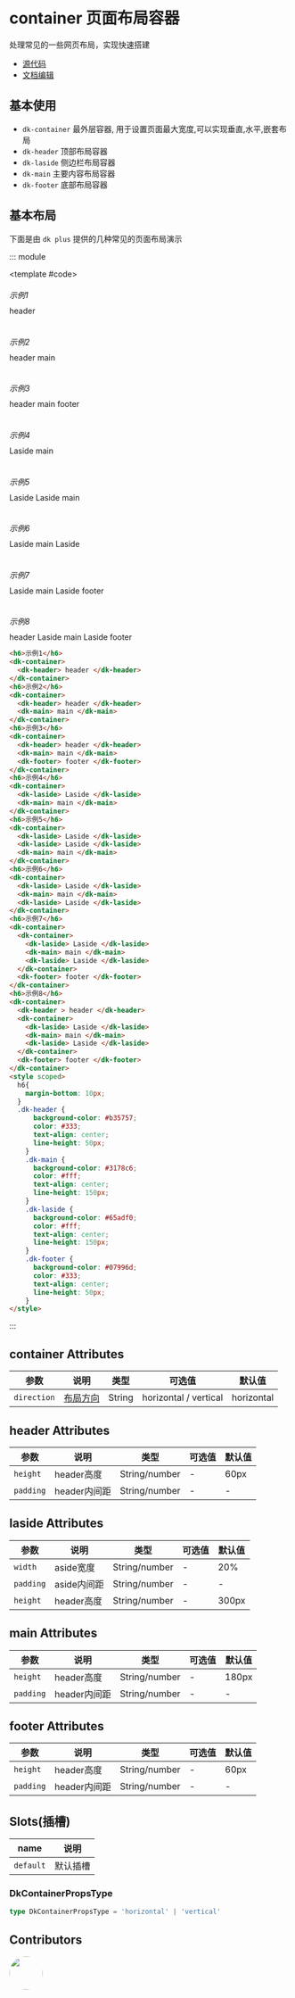 # container 页面布局容器

处理常见的一些网页布局，实现快速搭建

- [源代码](https://github.com/dk-plus-ui/dk-plus-ui/tree/master/packages/components/dkcontainer)
- [文档编辑](https://github.com/dk-plus-ui/dk-plus-ui/blob/master/docs/components/container.md)

## 基本使用

- `dk-container` 最外层容器, 用于设置页面最大宽度,可以实现垂直,水平,嵌套布局
- `dk-header` 顶部布局容器
- `dk-laside` 侧边栏布局容器
- `dk-main` 主要内容布局容器
- `dk-footer` 底部布局容器


## 基本布局

下面是由 `dk plus` 提供的几种常见的页面布局演示

::: module

<template #code>
  <h6>示例1</h6>
  <dk-container>
    <dk-header> header </dk-header>
  </dk-container>
  <br/>
  <br/>
  <h6>示例2</h6>
  <dk-container>
    <dk-header> header </dk-header>
    <dk-main> main </dk-main>
  </dk-container>
  <br/>
  <br/>
  <h6>示例3</h6>
  <dk-container>
    <dk-header> header </dk-header>
    <dk-main> main </dk-main>
    <dk-footer> footer </dk-footer>
  </dk-container>
  <br/>
  <br/>
  <h6>示例4</h6>
  <dk-container>
    <dk-laside> Laside </dk-laside>
    <dk-main> main </dk-main>
  </dk-container>
  <br/>
  <br/>
  <h6>示例5</h6>
  <dk-container>
    <dk-laside> Laside </dk-laside>
    <dk-laside> Laside </dk-laside>
    <dk-main> main </dk-main>
  </dk-container>
  <br/>
  <br/>
  <h6>示例6</h6>
  <dk-container>
    <dk-laside> Laside </dk-laside>
    <dk-main> main </dk-main>
    <dk-laside> Laside </dk-laside>
  </dk-container>
  <br/>
  <br/>
  <h6>示例7</h6>
  <dk-container>
    <dk-container>
      <dk-laside> Laside </dk-laside>
      <dk-main> main </dk-main>
      <dk-laside> Laside </dk-laside>
    </dk-container>
    <dk-footer> footer </dk-footer>
  </dk-container>
  <br/>
  <br/>
  <h6>示例8</h6>
  <dk-container>
    <dk-header > header </dk-header>
    <dk-container>
      <dk-laside> Laside </dk-laside>
      <dk-main> main </dk-main>
      <dk-laside> Laside </dk-laside>
    </dk-container>
    <dk-footer> footer </dk-footer>
  </dk-container>
</template>

```html
<h6>示例1</h6>
<dk-container>
  <dk-header> header </dk-header>
</dk-container>
<h6>示例2</h6>
<dk-container>
  <dk-header> header </dk-header>
  <dk-main> main </dk-main>
</dk-container>
<h6>示例3</h6>
<dk-container>
  <dk-header> header </dk-header>
  <dk-main> main </dk-main>
  <dk-footer> footer </dk-footer>
</dk-container>
<h6>示例4</h6>
<dk-container>
  <dk-laside> Laside </dk-laside>
  <dk-main> main </dk-main>
</dk-container>
<h6>示例5</h6>
<dk-container>
  <dk-laside> Laside </dk-laside>
  <dk-laside> Laside </dk-laside>
  <dk-main> main </dk-main>
</dk-container>
<h6>示例6</h6>
<dk-container>
  <dk-laside> Laside </dk-laside>
  <dk-main> main </dk-main>
  <dk-laside> Laside </dk-laside>
</dk-container>
<h6>示例7</h6>
<dk-container>
  <dk-container>
    <dk-laside> Laside </dk-laside>
    <dk-main> main </dk-main>
    <dk-laside> Laside </dk-laside>
  </dk-container>
  <dk-footer> footer </dk-footer>
</dk-container>
<h6>示例8</h6>
<dk-container>
  <dk-header > header </dk-header>
  <dk-container>
    <dk-laside> Laside </dk-laside>
    <dk-main> main </dk-main>
    <dk-laside> Laside </dk-laside>
  </dk-container>
  <dk-footer> footer </dk-footer>
</dk-container>
<style scoped>
  h6{
    margin-bottom: 10px;
  }
  .dk-header {
      background-color: #b35757;
      color: #333;
      text-align: center;
      line-height: 50px;
    }
    .dk-main {
      background-color: #3178c6;
      color: #fff;
      text-align: center;
      line-height: 150px;
    }
    .dk-laside {
      background-color: #65adf0;
      color: #fff;
      text-align: center;
      line-height: 150px;
    }
    .dk-footer {
      background-color: #07996d;
      color: #333;
      text-align: center;
      line-height: 50px;
    }
</style>
```

:::

## container Attributes

| 参数 | 说明| 类型| 可选值| 默认值 |
| ---- | ----| ---- | -------| ------ |
| `direction` |<a href="#DkContainerPropsType">布局方向</a>   | String | horizontal / vertical | horizontal |

## header Attributes

| 参数 | 说明| 类型| 可选值| 默认值 |
| ---- | ----| ---- | -------| ------ |
| `height` | header高度   | String/number | - | 60px |
| `padding` | header内间距   | String/number | - | - |

## laside Attributes

| 参数 | 说明| 类型| 可选值| 默认值 |
| ---- | ----| ---- | -------| ------ |
| `width` | aside宽度   | String/number | - | 20% |
| `padding` | aside内间距   | String/number | - | - |
| `height` | header高度   | String/number | - | 300px |

## main Attributes

| 参数 | 说明| 类型| 可选值| 默认值 |
| ---- | ----| ---- | -------| ------ |
| `height` | header高度   | String/number | - | 180px |
| `padding` | header内间距   | String/number | - | - |

## footer Attributes

| 参数 | 说明| 类型| 可选值| 默认值 |
| ---- | ----| ---- | -------| ------ |
| `height` | header高度   | String/number | - | 60px |
| `padding` | header内间距   | String/number | - | - |

## Slots(插槽)

| name | 说明|
| ---- | ----|
| `default` | 默认插槽 |

### DkContainerPropsType

```ts
type DkContainerPropsType = 'horizontal' | 'vertical'
```

## Contributors

<div style='display: flex;'>
  <a href="https://github.com/dk-plus-ui" target="_blank" style='margin-right:10px;'>
    <img style='width:60px;height:60px;border-radius: 50%;' src="https://avatars.githubusercontent.com/u/88755587?v=4" />
  </a>
</div>

<style  scoped>
  h6{
    margin-bottom: 10px;
  }
  .dk-header {
      background-color: #b35757;
      color: #333;
      text-align: center;
      line-height: 50px;
    }
    .dk-main {
      background-color: #3178c6;
      color: #fff;
      text-align: center;
      line-height: 150px;
    }
    .dk-laside {
      background-color: #65adf0;
      color: #fff;
      text-align: center;
      line-height: 150px;
    }
    .dk-footer {
      background-color: #07996d;
      color: #333;
      text-align: center;
      line-height: 50px;
    }
</style>